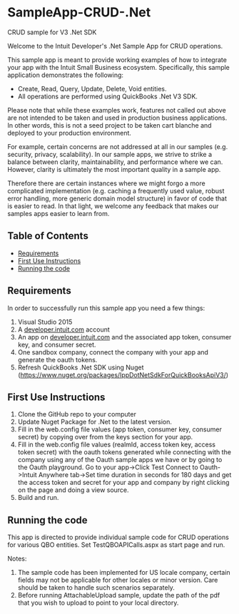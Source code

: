 # SampleApp-CRUD-.Net
CRUD sample for V3 .Net SDK


<p>Welcome to the Intuit Developer's .Net Sample App for CRUD operations.</p>
<p>This sample app is meant to provide working examples of how to integrate your app with the Intuit Small Business ecosystem. Specifically, this sample application demonstrates the following:</p>

<ul>
	<li>Create, Read, Query, Update, Delete, Void entities.</li>
	<li>All operations are performed using QuickBooks .Net V3 SDK.</li>
</ul>

<p>Please note that while these examples work, features not called out above are not intended to be taken and used in production business applications. In other words, this is not a seed project to be taken cart blanche and deployed to your production environment.</p>  

<p>For example, certain concerns are not addressed at all in our samples (e.g. security, privacy, scalability). In our sample apps, we strive to strike a balance between clarity, maintainability, and performance where we can. However, clarity is ultimately the most important quality in a sample app.</p>

<p>Therefore there are certain instances where we might forgo a more complicated implementation (e.g. caching a frequently used value, robust error handling, more generic domain model structure) in favor of code that is easier to read. In that light, we welcome any feedback that makes our samples apps easier to learn from.</p>

## Table of Contents

* [Requirements](#requirements)
* [First Use Instructions](#first-use-instructions)
* [Running the code](#running-the-code)



## Requirements

In order to successfully run this sample app you need a few things:

1. Visual Studio 2015
2. A [developer.intuit.com](http://developer.intuit.com) account
3. An app on [developer.intuit.com](http://developer.intuit.com) and the associated app token, consumer key, and consumer secret.
4. One sandbox company, connect the company with your app and generate the oauth tokens.
5. Refresh QuickBooks .Net SDK using Nuget (https://www.nuget.org/packages/IppDotNetSdkForQuickBooksApiV3/)

## First Use Instructions

1. Clone the GitHub repo to your computer
2. Update Nuget Package for .Net to the latest version.
4. Fill in the web.config file values (app token, consumer key, consumer secret) by copying over from the keys section for your app.
5. Fill in the web.config file values (realmId, access token key, access token secret) with the oauth tokens generated while connecting with the company using any of the Oauth sample apps we have or by going to the Oauth playground. Go to your app->Click Test Connect to Oauth->Intuit Anywhere tab->Set time duration in seconds for 180 days and get the access token and secret for your app and company by right clicking on the page and doing a view source. 
6. Build and run.



## Running the code

This app is directed to provide individual sample code for CRUD operations for various QBO entities.
Set TestQBOAPICalls.aspx as start page and run.

Notes: 

1. The sample code has been implemented for US locale company, certain fields may not be applicable for other locales or minor version. Care should be taken to handle such scenarios separately.
2. Before running AttachableUpload sample, update the path of the pdf that you wish to upload to point to your local directory. 



